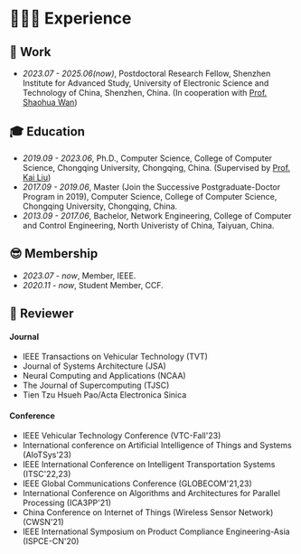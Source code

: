 # 👨🏻‍💻 Experience

## 💼 Work 

- *2023.07 - 2025.06(now)*, Postdoctoral Research Fellow, Shenzhen Institute for Advanced Study, University of Electronic Science and Technology of China, Shenzhen, China. (In cooperation with [Prof. Shaohua Wan](https://scholar.google.com/citations?user=IhjhNEEAAAAJ))

## 🎓 Education

- *2019.09 - 2023.06*, Ph.D., Computer Science, College of Computer Science, Chongqing University, Chongqing, China. (Supervised by [Prof. Kai Liu](https://scholar.google.com/citations?user=6YkCbT8AAAAJ))
- *2017.09 - 2019.06*, Master (Join the Successive Postgraduate-Doctor Program in 2019), Computer Science, College of Computer Science, Chongqing University, Chongqing, China.
- *2013.09 - 2017.06*, Bachelor, Network Engineering, College of Computer and Control Engineering, North Univeristy of China, Taiyuan, China.

## 😎 Membership

- *2023.07 - now*, Member, IEEE.
- *2020.11 - now*, Student Member, CCF.

## 👀 Reviewer

#### Journal

- IEEE Transactions on Vehicular Technology (TVT)
- Journal of Systems Architecture (JSA)
- Neural Computing and Applications (NCAA)
- The Journal of Supercomputing (TJSC)
- Tien Tzu Hsueh Pao/Acta Electronica Sinica

#### Conference

- IEEE Vehicular Technology Conference (VTC-Fall'23)
- International conference on Artificial Intelligence of Things and Systems (AIoTSys'23)
- IEEE International Conference on Intelligent Transportation Systems (ITSC'22,23)
- IEEE Global Communications Conference (GLOBECOM'21,23)
- International Conference on Algorithms and Architectures for Parallel Processing (ICA3PP'21)
- China Conference on Internet of Things (Wireless Sensor Network) (CWSN'21)
- IEEE International Symposium
on Product Compliance Engineering-Asia (ISPCE-CN'20)
